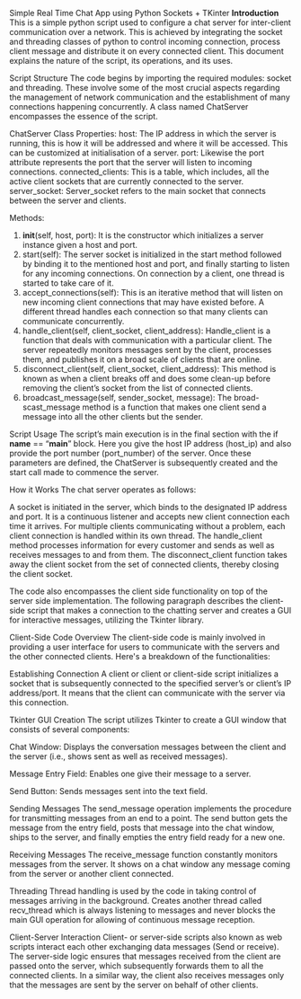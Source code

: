 Simple Real Time Chat App using Python Sockets + TKinter
**Introduction**
This is a simple python script used to configure a chat server for inter-client communication over a network. This is achieved by integrating the socket and threading classes of python to control incoming connection, process client message and distribute it on every connected client. This document explains the nature of the script, its operations, and its uses.

Script Structure
The code begins by importing the required modules: socket and threading. These involve some of the most crucial aspects regarding the management of network communication and the establishment of many connections happening concurrently. A class named ChatServer encompasses the essence of the script.

ChatServer Class
Properties:
host: The IP address in which the server is running, this is how it will be addressed and where it will be accessed. This can be customized at initialisation of a server.
port: Likewise the port attribute represents the port that the server will listen to incoming connections.
connected_clients: This is a table, which includes, all the active client sockets that are currently connected to the server.
server_socket: Server_socket refers to the main socket that connects between the server and clients.

Methods:
1. __init__(self, host, port): It is the constructor which initializes a server instance given a host and port.
2. start(self): The server socket is initialized in the start method followed by binding it to the mentioned host and port, and finally starting to listen for any incoming connections. On connection by a client, one thread is started to take care of it.
3. accept_connections(self): This is an iterative method that will listen on new incoming client connections that may have existed before. A different thread handles each connection so that many clients can communicate concurrently.
4. handle_client(self, client_socket, client_address): Handle_client is a function that deals with communication with a particular client. The server repeatedly monitors messages sent by the client, processes them, and publishes it on a broad scale of clients that are online.
5. disconnect_client(self, client_socket, client_address): This method is known as when a client breaks off and does some clean-up before removing the client’s socket from the list of connected clients.
6. broadcast_message(self, sender_socket, message): The broad-scast_message method is a function that makes one client send a message into all the other clients but the sender.

Script Usage
The script’s main execution is in the final section with the if __name__ == “__main__” block. Here you give the host IP address (host_ip) and also provide the port number (port_number) of the server. Once these parameters are defined, the ChatServer is subsequently created and the start call made to commence the server.

How it Works
The chat server operates as follows:

A socket is initiated in the server, which binds to the designated IP address and port.
It is a continuous listener and accepts new client connection each time it arrives. For multiple clients communicating without a problem, each client connection is handled within its own thread.
The handle_client method processes information for every customer and sends as well as receives messages to and from them.
The disconnect_client function takes away the client socket from the set of connected clients, thereby closing the client socket.

The code also encompasses the client side functionality on top of the server side implementation. The following paragraph describes the client-side script that makes a connection to the chatting server and creates a GUI for interactive messages, utilizing the Tkinter library.

Client-Side Code Overview
The client-side code is mainly involved in providing a user interface for users to communicate with the servers and the other connected clients. Here's a breakdown of the functionalities:

Establishing Connection
A client or client or client-side script initializes a socket that is subsequently connected to the specified server’s or client’s IP address/port. It means that the client can communicate with the server via this connection.

Tkinter GUI Creation
The script utilizes Tkinter to create a GUI window that consists of several components:

Chat Window: Displays the conversation messages between the client and the server (i.e., shows sent as well as received messages).

Message Entry Field: Enables one give their message to a server.

Send Button: Sends messages sent into the text field.

Sending Messages
The send_message operation implements the procedure for transmitting messages from an end to a point. The send button gets the message from the entry field, posts that message into the chat window, ships to the server, and finally empties the entry field ready for a new one.

Receiving Messages
The receive_message function constantly monitors messages from the server. It shows on a chat window any message coming from the server or another client connected.

Threading
Thread handling is used by the code in taking control of messages arriving in the background. Creates another thread called recv_thread which is always listening to messages and never blocks the main GUI operation for allowing of continuous message reception.

Client-Server Interaction
Client- or server-side scripts also known as web scripts interact each other exchanging data messages (Send or receive). The server-side logic ensures that messages received from the client are passed onto the server, which subsequently forwards them to all the connected clients. In a similar way, the client also receives messages only that the messages are sent by the server on behalf of other clients.




